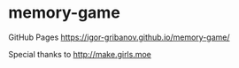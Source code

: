 # memory-game
GitHub Pages
https://igor-gribanov.github.io/memory-game/

Special thanks to
http://make.girls.moe
